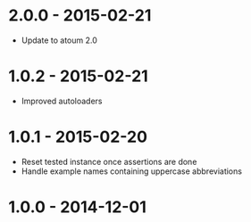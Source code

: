 # 2.0.0 - 2015-02-21

* Update to atoum 2.0

# 1.0.2 - 2015-02-21

* Improved autoloaders

# 1.0.1 - 2015-02-20

* Reset tested instance once assertions are done
* Handle example names containing uppercase abbreviations

# 1.0.0 - 2014-12-01
